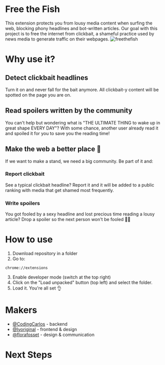 # Free the Fish
This extension protects you from lousy media content when surfing the web, blocking phony headlines and bot-written articles. Our goal with this project is to free the internet from clickbait, a shameful practice used by news media to generate traffic on their webpages.
![freethefish](https://user-images.githubusercontent.com/22743273/66150837-51598100-e616-11e9-9a8c-6859d6dafff5.jpg)

# Why use it?

## Detect clickbait headlines
Turn it on and never fall for the bait anymore. All clickbait-y content will be spotted on the page you are on. 

## Read spoilers written by the community
You can't help but wondering what is "THE ULTIMATE THING to wake up in great shape EVERY DAY"? With some chance, another user already read it and spoiled it for you to save you the reading time!

## Make the web a better place 💪
If we want to make a stand, we need a big community. Be part of it and:

### Report clickbait
See a typical clickbait headline? Report it and it will be added to a public ranking with media that get shamed most frequently.

### Write spoilers
You got fooled by a sexy headline and lost precious time reading a lousy article? Drop a spoiler so the next person won't be fooled 🕵️‍♀️

# How to use

1. Download repository in a folder
2. Go to:
```
chrome://extensions
```
3. Enable developer mode (switch at the top right)
4. Click on the "Load unpacked" button (top left) and select the folder.
5. Load it. You're all set 👌


# Makers

- [@CodingCarlos](https://twitter.com/CodingCarlos) - backend
- [@Ivoriginal](https://twitter.com/ivoriginal) - frontend & design
- [@florafosset](https://twitter.com/florafosset) - design & communication


# Next Steps
